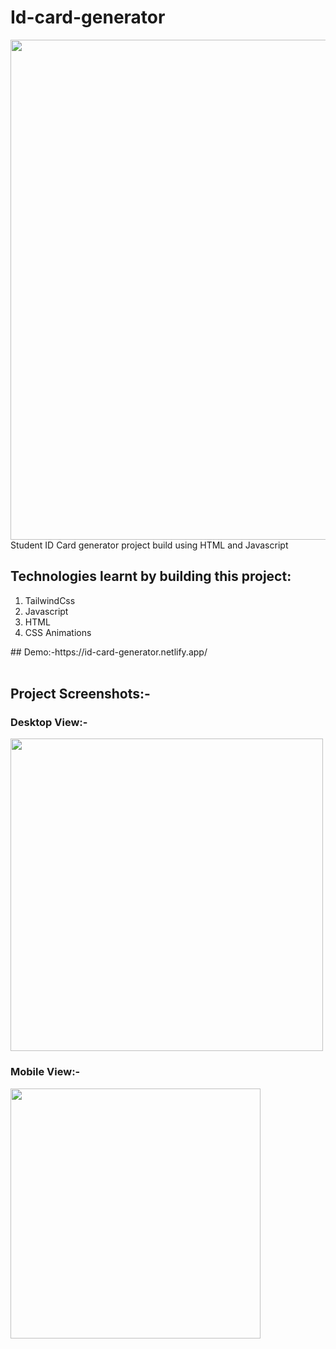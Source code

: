 # Id-card-generator
<img src="https://res.cloudinary.com/dhfpcwwq0/image/upload/v1627474575/id-card-generator_axf3zs.png" width="800px">
Student ID Card generator project build using HTML and Javascript

<h2>Technologies learnt by building this project:</h2>
<ol>
  <li>TailwindCss</li>

 <li>Javascript</li>

  <li>HTML</li>
 
  <li>CSS Animations</li>
  </ol>
## Demo:-https://id-card-generator.netlify.app/
<br></br>
<h2>Project Screenshots:-</h2>
<h3>Desktop View:-</h3>
<img src="https://res.cloudinary.com/dhfpcwwq0/image/upload/v1627476246/Screenshot_11_brpepo.png" width="500px">
<h3>Mobile View:-</h3>
<img src="https://res.cloudinary.com/dhfpcwwq0/image/upload/v1627477113/Screenshot_13_cpfxcv.png" height="400px">

